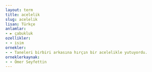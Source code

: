 ```yaml
---
layout: term
title: acelelik
slug: acelelik
lisan: Türkçe
anlamlar:
- ► çabukluk
ozellikler:
- - isim
ornekler:
- - Taneleri birbiri arkasına hırçın bir acelelikle yutuyordu.
orneklerkaynak:
- - Ömer Seyfettin
---
```

